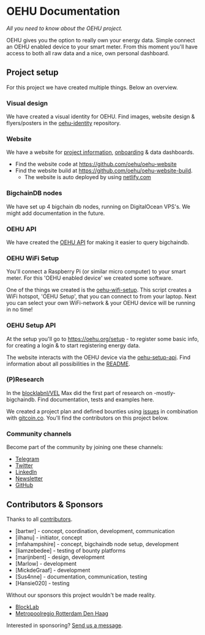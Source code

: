 # OEHU Documentation

_All you need to know about the OEHU project._

OEHU gives you the option to really own your energy data. Simple connect an OEHU enabled device to your smart meter. From this moment you'll have access to both all raw data and a nice, own personal dashboard.

## Project setup

For this project we have created multiple things. Below an overview.

### Visual design

We have created a visual identity for OEHU. Find images, website design & flyers/posters in the [oehu-identity](https://github.com/OEHU/oehu-identity) repository.

### Website

We have a website for [project information](https://oehu.org/), [onboarding](https://oehu.org/setup) & data dashboards.

- Find the website code at https://github.com/oehu/oehu-website
- Find the website build at https://github.com/oehu/oehu-website-build.
  - The website is auto deployed by using [netlify.com](https://www.netlify.com/) 

### BigchainDB nodes

We have set up 4 bigchain db nodes, running on DigitalOcean VPS's. We might add documentation in the future.

### OEHU API

We have created the [OEHU API](https://github.com/OEHU/oehu-api) for making it easier to query bigchaindb.

### OEHU WiFi Setup

You'll connect a Raspberry Pi (or similar micro computer) to your smart meter. For this 'OEHU enabled device' we created some software.

One of the things we created is the [oehu-wifi-setup](https://github.com/OEHU/oehu-wifi-setup). This script creates a WiFi hotspot, 'OEHU Setup', that you can connect to from your laptop. Next you can select your own WiFi-network & your OEHU device will be running in no time!

### OEHU Setup API

At the setup you'll go to https://oehu.org/setup - to register some basic info, for creating a login & to start registering energy data.

The website interacts with the OEHU device via the [oehu-setup-api](https://github.com/OEHU/oehu-setup-api). Find information about all possibilities in the [README](https://github.com/OEHU/oehu-setup-api#oehu-setup-api).

### (P)Research

In the [blocklabnl/VEL](https://github.com/blocklabnl/VEL) Max did the first part of research on -mostly- bigchaindb. Find documentation, tests and examples here.

We created a project plan and defined bounties using [issues](https://github.com/blocklabnl/VEL/issues) in combination with [gitcoin.co](https://gitcoin.co/). You'll find the contributors on this project below.

### Community channels

Become part of the community by joining one these channels:

- [Telegram](https://t.me/joinchat/A8b03hI61nBIbnVF18582A)
- [Twitter](https://twitter.com/oehu_project)
- [LinkedIn](https://www.linkedin.com/company/11865484/admin/overview/)
- [Newsletter](https://oehu.us19.list-manage.com/subscribe/post?u=ab502529571629d74b3510e56&id=dacb068b56)
- [GitHub](https://github.com/OEHU/)

## Contributors & Sponsors

Thanks to all [contributors](https://github.com/orgs/OEHU/people).

- [bartwr] - concept, coordination, development, communication
- [ilhanu] - initiator, concept
- [mfahampshire] - concept, bigchaindb node setup, development
- [liamzebedee] - testing of bounty platforms
- [marijnbent] - design, development
- [Marlow] - development
- [MickdeGraaf] - development
- [Sus4nne] - documentation, communication, testing
- [Hansie020] - testing

Without our sponsors this project wouldn't be made reality.

- [BlockLab](http://blocklab.nl/)
- [Metropoolregio Rotterdam Den Haag](https://mrdh.nl/)

Interested in sponsoring? [Send us a message](https://www.bartroorda.nl/contact).

